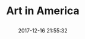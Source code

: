 ---
title: > #shorten me
  Art in America
name: >
  Art in America
date: "2017-12-16 21:55:32"
buy_now: "https://www.amazon.com/Brant-Publications-Art-in-America/dp/B001684M22?psc=1&SubscriptionId=AKIAIA5RBQIWQVTCUEUQ&tag=coldcutdeals-20&linkCode=xm2&camp=2025&creative=165953&creativeASIN=B001684M22"
description_markdown: >-

  Art in America
tweet_id_str: "942151228477362182"
price: "$71.00"
list_price: "$71.00"
deal_price: "$24.95"
you_save: "$46.05 (65%)"
asin: "B001684M22"
image: "https://images-na.ssl-images-amazon.com/images/I/51ObzD-F-EL.jpg"
---
